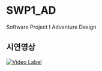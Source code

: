 # SWP1_AD
Software Project I Adventure Design
## 시연영상
[![Video Label](http://img.youtube.com/vi/AqO8oFJhVaw/0.jpg)](https://youtu.be/AqO8oFJhVaw)
